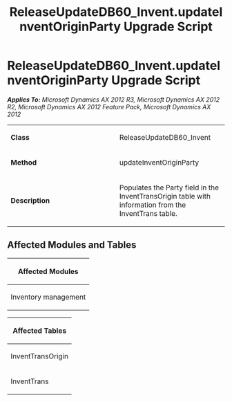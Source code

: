 ﻿---
title: ReleaseUpdateDB60_Invent.updateInventOriginParty Upgrade Script
TOCTitle: ReleaseUpdateDB60_Invent.updateInventOriginParty Upgrade Script
ms:assetid: d68d5885-9946-5474-f8f0-576befdb9c4e
ms:mtpsurl: https://msdn.microsoft.com/en-us/library/JJ687049(v=AX.60)
ms:contentKeyID: 49711497
ms.date: 05/18/2015
mtps_version: v=AX.60
---

# ReleaseUpdateDB60\_Invent.updateInventOriginParty Upgrade Script 


_**Applies To:** Microsoft Dynamics AX 2012 R3, Microsoft Dynamics AX 2012 R2, Microsoft Dynamics AX 2012 Feature Pack, Microsoft Dynamics AX 2012_

<table>
<colgroup>
<col style="width: 50%" />
<col style="width: 50%" />
</colgroup>
<tbody>
<tr class="odd">
<td><p><strong>Class</strong></p></td>
<td><p>ReleaseUpdateDB60_Invent</p></td>
</tr>
<tr class="even">
<td><p><strong>Method</strong></p></td>
<td><p>updateInventOriginParty</p></td>
</tr>
<tr class="odd">
<td><p><strong>Description</strong></p></td>
<td><p>Populates the Party field in the InventTransOrigin table with information from the InventTrans table.</p></td>
</tr>
</tbody>
</table>


## Affected Modules and Tables

<table>
<colgroup>
<col style="width: 100%" />
</colgroup>
<thead>
<tr class="header">
<th><p>Affected Modules</p></th>
</tr>
</thead>
<tbody>
<tr class="odd">
<td><p>Inventory management</p></td>
</tr>
</tbody>
</table>


<table>
<colgroup>
<col style="width: 100%" />
</colgroup>
<thead>
<tr class="header">
<th><p>Affected Tables</p></th>
</tr>
</thead>
<tbody>
<tr class="odd">
<td><p>InventTransOrigin</p></td>
</tr>
<tr class="even">
<td><p>InventTrans</p></td>
</tr>
</tbody>
</table>

  


